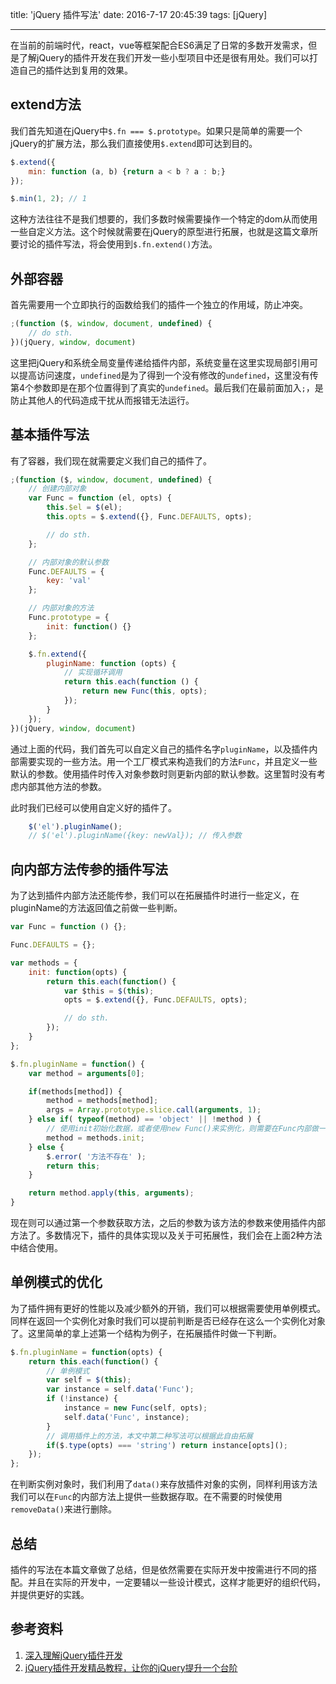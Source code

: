 title: 'jQuery 插件写法'
date: 2016-7-17 20:45:39
tags: [jQuery]

---

在当前的前端时代，react，vue等框架配合ES6满足了日常的多数开发需求，但是了解jQuery的插件开发在我们开发一些小型项目中还是很有用处。我们可以打造自己的插件达到复用的效果。

<!-- more -->

## extend方法

我们首先知道在jQuery中`$.fn === $.prototype`。如果只是简单的需要一个jQuery的扩展方法，那么我们直接使用`$.extend`即可达到目的。

```javascript
$.extend({
	min: function (a, b) {return a < b ? a : b;}
});

$.min(1, 2); // 1
```

这种方法往往不是我们想要的，我们多数时候需要操作一个特定的dom从而使用一些自定义方法。这个时候就需要在jQuery的原型进行拓展，也就是这篇文章所要讨论的插件写法，将会使用到`$.fn.extend()`方法。


## 外部容器

首先需要用一个立即执行的函数给我们的插件一个独立的作用域，防止冲突。

```javascript
;(function ($, window, document, undefined) {
	// do sth.
})(jQuery, window, document)
```

这里把jQuery和系统全局变量传递给插件内部，系统变量在这里实现局部引用可以提高访问速度，`undefined`是为了得到一个没有修改的`undefined`，这里没有传第4个参数即是在那个位置得到了真实的`undefined`。最后我们在最前面加入`;`，是防止其他人的代码造成干扰从而报错无法运行。

## 基本插件写法

有了容器，我们现在就需要定义我们自己的插件了。

```javascript
;(function ($, window, document, undefined) {
	// 创建内部对象
	var Func = function (el, opts) {
		this.$el = $(el);
		this.opts = $.extend({}, Func.DEFAULTS, opts);

		// do sth.
	};

	// 内部对象的默认参数
	Func.DEFAULTS = {
		key: 'val'
	};

	// 内部对象的方法
	Func.prototype = {
		init: function() {}
	};

	$.fn.extend({
		pluginName: function (opts) {
			// 实现循环调用
			return this.each(function () {
				return new Func(this, opts);
			});
		}
	});
})(jQuery, window, document)
```

通过上面的代码，我们首先可以自定义自己的插件名字`pluginName`，以及插件内部需要实现的一些方法。用一个工厂模式来构造我们的方法`Func`，并且定义一些默认的参数。使用插件时传入对象参数时则更新内部的默认参数。这里暂时没有考虑内部其他方法的参数。

此时我们已经可以使用自定义好的插件了。

```javascript
	$('el').pluginName();
	// $('el').pluginName({key: newVal}); // 传入参数
```

## 向内部方法传参的插件写法

为了达到插件内部方法还能传参，我们可以在拓展插件时进行一些定义，在pluginName的方法返回值之前做一些判断。

```javascript
var Func = function () {};

Func.DEFAULTS = {};

var methods = {
	init: function(opts) {
		return this.each(function() {
			var $this = $(this);
			opts = $.extend({}, Func.DEFAULTS, opts);

			// do sth.
		});
	}
};

$.fn.pluginName = function() {
	var method = arguments[0];

	if(methods[method]) {
		method = methods[method];
		args = Array.prototype.slice.call(arguments, 1);
	} else if( typeof(method) == 'object' || !method ) {
		// 使用init初始化数据，或者使用new Func()来实例化，则需要在Func内部做一些处理
		method = methods.init;
	} else {
		$.error( '方法不存在' );
		return this;
	}

	return method.apply(this, arguments);
}
```

现在则可以通过第一个参数获取方法，之后的参数为该方法的参数来使用插件内部方法了。多数情况下，插件的具体实现以及关于可拓展性，我们会在上面2种方法中结合使用。

## 单例模式的优化

为了插件拥有更好的性能以及减少额外的开销，我们可以根据需要使用单例模式。同样在返回一个实例化对象时我们可以提前判断是否已经存在这么一个实例化对象了。这里简单的拿上述第一个结构为例子，在拓展插件时做一下判断。

```javascript
$.fn.pluginName = function(opts) {
	return this.each(function() {
    	// 单例模式
        var self = $(this);
        var instance = self.data('Func');
        if (!instance) {
            instance = new Func(self, opts);
            self.data('Func', instance);
        }
        // 调用插件上的方法，本文中第二种写法可以根据此自由拓展
        if($.type(opts) === 'string') return instance[opts]();
    });
};
```

在判断实例对象时，我们利用了`data()`来存放插件对象的实例，同样利用该方法我们可以在`Func`的内部方法上提供一些数据存取。在不需要的时候使用`removeData()`来进行删除。

## 总结

插件的写法在本篇文章做了总结，但是依然需要在实际开发中按需进行不同的搭配。并且在实际的开发中，一定要辅以一些设计模式，这样才能更好的组织代码，并提供更好的实践。

## 参考资料

1. [深入理解jQuery插件开发](http://blog.jobbole.com/30550/)
2. [jQuery插件开发精品教程，让你的jQuery提升一个台阶](https://www.cnblogs.com/Wayou/p/jquery_plugin_tutorial.html#!comments)
